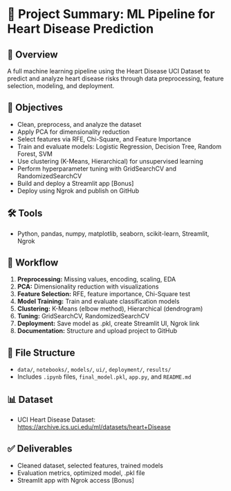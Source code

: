 # 🧠 Project Summary: ML Pipeline for Heart Disease Prediction

## 📌 Overview
A full machine learning pipeline using the Heart Disease UCI Dataset to predict and analyze heart disease risks through data preprocessing, feature selection, modeling, and deployment.

## 🎯 Objectives
- Clean, preprocess, and analyze the dataset
- Apply PCA for dimensionality reduction
- Select features via RFE, Chi-Square, and Feature Importance
- Train and evaluate models: Logistic Regression, Decision Tree, Random Forest, SVM
- Use clustering (K-Means, Hierarchical) for unsupervised learning
- Perform hyperparameter tuning with GridSearchCV and RandomizedSearchCV
- Build and deploy a Streamlit app [Bonus]
- Deploy using Ngrok and publish on GitHub

## 🛠️ Tools
- Python, pandas, numpy, matplotlib, seaborn, scikit-learn, Streamlit, Ngrok

## 🔄 Workflow
1. **Preprocessing:** Missing values, encoding, scaling, EDA
2. **PCA:** Dimensionality reduction with visualizations
3. **Feature Selection:** RFE, feature importance, Chi-Square test
4. **Model Training:** Train and evaluate classification models
5. **Clustering:** K-Means (elbow method), Hierarchical (dendrogram)
6. **Tuning:** GridSearchCV, RandomizedSearchCV
7. **Deployment:** Save model as .pkl, create Streamlit UI, Ngrok link
8. **Documentation:** Structure and upload project to GitHub

## 📁 File Structure
- `data/`, `notebooks/`, `models/`, `ui/`, `deployment/`, `results/`
- Includes `.ipynb` files, `final_model.pkl`, `app.py`, and `README.md`

## 📊 Dataset
- UCI Heart Disease Dataset: https://archive.ics.uci.edu/ml/datasets/heart+Disease

## ✅ Deliverables
- Cleaned dataset, selected features, trained models
- Evaluation metrics, optimized model, .pkl file
- Streamlit app with Ngrok access [Bonus]
